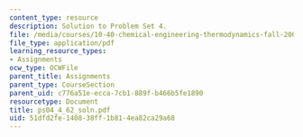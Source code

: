 ```yaml
---
content_type: resource
description: Solution to Problem Set 4.
file: /media/courses/10-40-chemical-engineering-thermodynamics-fall-2003/51dfd2fe140838ff1b814ea82ca29a68_ps04_4_62_soln.pdf
file_type: application/pdf
learning_resource_types:
- Assignments
ocw_type: OCWFile
parent_title: Assignments
parent_type: CourseSection
parent_uid: c776a51e-ecca-7cb1-889f-b466b5fe1890
resourcetype: Document
title: ps04_4_62_soln.pdf
uid: 51dfd2fe-1408-38ff-1b81-4ea82ca29a68
---
```

